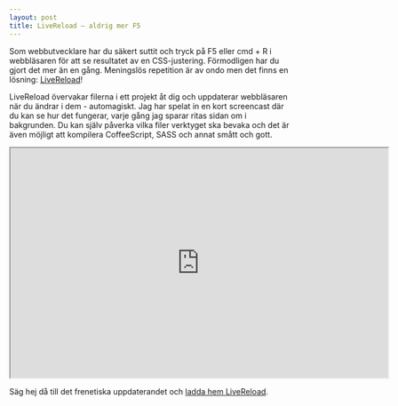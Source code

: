 ```yaml
---
layout: post
title: LiveReload – aldrig mer F5
---
```


Som webbutvecklare har du säkert suttit och tryck på F5 eller cmd + R i webbläsaren för att se resultatet av en CSS-justering. Förmodligen har du gjort det mer än en gång. Meningslös repetition är av ondo men det finns en lösning: [LiveReload](http://livereload.com)!

LiveReload övervakar filerna i ett projekt åt dig och uppdaterar webbläsaren när du ändrar i dem - automagiskt. Jag har spelat in en kort screencast där du kan se hur det fungerar, varje gång jag sparar ritas sidan om i bakgrunden. Du kan själv påverka vilka filer verktyget ska bevaka och det är även möjligt att kompilera CoffeeScript, SASS och annat smått och gott.

<iframe src="http://www.screenr.com/embed/qkzs" width="680" height="414"> </iframe>

Säg hej då till det frenetiska uppdaterandet och [ladda hem LiveReload](http://livereload.com).
